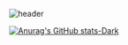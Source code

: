 

![header](https://capsule-render.vercel.app/api?type=rounded&color=gradient&text=Welcome%20to%20SIK's%20GitHub%20👋&animation=twinkling&fontSize=40&fontAlignY=50&fontAlign=50&height=180)

[![Anurag's GitHub stats-Dark](https://github-readme-stats.vercel.app/api?username=SeoJaeSik&show_icons=true&theme=dark#gh-dark-mode-only)](https://github.com/anuraghazra/github-readme-stats#gh-dark-mode-only)
